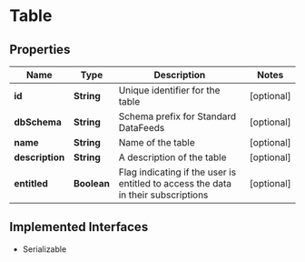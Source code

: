 

# Table


## Properties

Name | Type | Description | Notes
------------ | ------------- | ------------- | -------------
**id** | **String** | Unique identifier for the table |  [optional]
**dbSchema** | **String** | Schema prefix for Standard DataFeeds |  [optional]
**name** | **String** | Name of the table |  [optional]
**description** | **String** | A description of the table |  [optional]
**entitled** | **Boolean** | Flag indicating if the user is entitled to access the data in their subscriptions |  [optional]


## Implemented Interfaces

* Serializable


